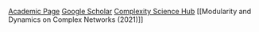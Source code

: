 [Academic Page](https://www.maths.ox.ac.uk/people/renaud.lambiotte)
[Google Scholar](https://scholar.google.com/citations?user=lftXi28AAAAJ&hl=en)
[Complexity Science Hub](https://csh.ac.at/renaud-lambiotte/)
[[Modularity and Dynamics on Complex Networks (2021)]]